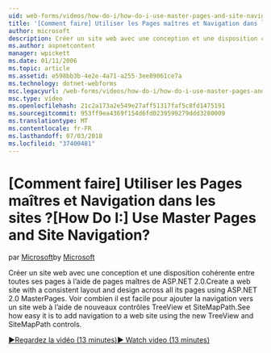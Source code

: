 ```yaml
---
uid: web-forms/videos/how-do-i/how-do-i-use-master-pages-and-site-navigation
title: '[Comment faire] Utiliser les Pages maîtres et Navigation dans les sites ? | Microsoft Docs'
author: microsoft
description: Créer un site web avec une conception et une disposition cohérente entre toutes ses pages à l’aide de pages maîtres de ASP.NET 2.0. Voir combien il est facile pour ajouter la navigation vers un site web...
ms.author: aspnetcontent
manager: wpickett
ms.date: 01/11/2006
ms.topic: article
ms.assetid: e598bb3b-4e2e-4a71-a255-3ee89061ce7a
ms.technology: dotnet-webforms
msc.legacyurl: /web-forms/videos/how-do-i/how-do-i-use-master-pages-and-site-navigation
msc.type: video
ms.openlocfilehash: 21c2a173a2e549e27aff51317faf5c8fd1475191
ms.sourcegitcommit: 953ff9ea4369f154d6fd0239599279ddd3280009
ms.translationtype: MT
ms.contentlocale: fr-FR
ms.lasthandoff: 07/03/2018
ms.locfileid: "37400481"
---
```

<a name="how-do-i-use-master-pages-and-site-navigation"></a><span data-ttu-id="a390c-105">[Comment faire] Utiliser les Pages maîtres et Navigation dans les sites ?</span><span class="sxs-lookup"><span data-stu-id="a390c-105">[How Do I:] Use Master Pages and Site Navigation?</span></span>
====================
<span data-ttu-id="a390c-106">par [Microsoft](https://github.com/microsoft)</span><span class="sxs-lookup"><span data-stu-id="a390c-106">by [Microsoft](https://github.com/microsoft)</span></span>

<span data-ttu-id="a390c-107">Créer un site web avec une conception et une disposition cohérente entre toutes ses pages à l’aide de pages maîtres de ASP.NET 2.0.</span><span class="sxs-lookup"><span data-stu-id="a390c-107">Create a web site with a consistent layout and design across all its pages using ASP.NET 2.0 MasterPages.</span></span> <span data-ttu-id="a390c-108">Voir combien il est facile pour ajouter la navigation vers un site web à l’aide de nouveaux contrôles TreeView et SiteMapPath.</span><span class="sxs-lookup"><span data-stu-id="a390c-108">See how easy it is to add navigation to a web site using the new TreeView and SiteMapPath controls.</span></span>

[<span data-ttu-id="a390c-109">&#9654;Regardez la vidéo (13 minutes)</span><span class="sxs-lookup"><span data-stu-id="a390c-109">&#9654; Watch video (13 minutes)</span></span>](https://channel9.msdn.com/Blogs/ASP-NET-Site-Videos/how-do-i-use-master-pages-and-site-navigation)
